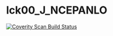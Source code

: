 # lck00_J_NCEPANLO
<a href="https://scan.coverity.com/projects/wendyzhang1121-lck00_j_ncem">
  <img alt="Coverity Scan Build Status"
       src="https://scan.coverity.com/projects/9508/badge.svg"/>
</a>
